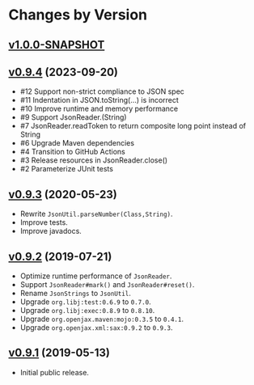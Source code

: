# Changes by Version

## [v1.0.0-SNAPSHOT](https://github.com/libj/util/compare/51ae8abaf030a9989150edae6561b273191dc877..HEAD)

## [v0.9.4](https://github.com/openjax/json/compare/02b70e4d74ac2e692c384679522c05ea84a79427..51ae8abaf030a9989150edae6561b273191dc877) (2023-09-20)
* #12 Support non-strict compliance to JSON spec
* #11 Indentation in JSON.toString(...) is incorrect
* #10 Improve runtime and memory performance
* #9 Support JsonReader.<init>(String)
* #7 JsonReader.readToken to return composite long point instead of String
* #6 Upgrade Maven dependencies
* #4 Transition to GitHub Actions
* #3 Release resources in JsonReader.close()
* #2 Parameterize JUnit tests

## [v0.9.3](https://github.com/openjax/json/compare/1cc5ff5a8b0ebc307e765995031a38dd6a22be3a..02b70e4d74ac2e692c384679522c05ea84a79427) (2020-05-23)
* Rewrite `JsonUtil.parseNumber(Class,String)`.
* Improve tests.
* Improve javadocs.

## [v0.9.2](https://github.com/openjax/json/compare/3bdf347ef08c914b12f0a76d2b19a2254e842cd5..1cc5ff5a8b0ebc307e765995031a38dd6a22be3a) (2019-07-21)
* Optimize runtime performance of `JsonReader`.
* Support `JsonReader#mark()` and `JsonReader#reset()`.
* Rename `JsonStrings` to `JsonUtil`.
* Upgrade `org.libj:test:0.6.9` to `0.7.0`.
* Upgrade `org.libj:exec:0.8.9` to `0.8.10`.
* Upgrade `org.openjax.maven:mojo:0.3.5` to `0.4.1`.
* Upgrade `org.openjax.xml:sax:0.9.2` to `0.9.3`.

## [v0.9.1](https://github.com/entinae/pom/compare/4553c974341ac8debda374e635a8136b2a2c1d56..3bdf347ef08c914b12f0a76d2b19a2254e842cd5) (2019-05-13)
* Initial public release.